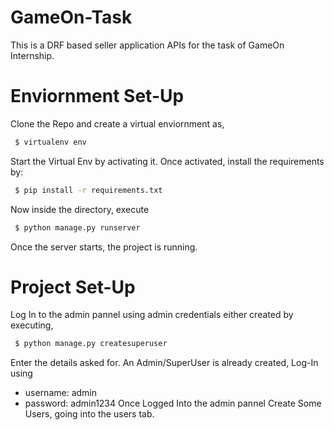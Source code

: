 # GameOn-Task
This is a DRF based seller application APIs for the task of GameOn Internship.
<br>
# Enviornment Set-Up
Clone the Repo and create a virtual enviornment as,
 ```sh
  $ virtualenv env
 ```
Start the Virtual Env by activating it.
Once activated, install the requirements by:
 ```sh
  $ pip install -r requirements.txt
 ```
Now inside the directory, execute
 ```sh
  $ python manage.py runserver
 ```
Once the server starts, the project is running.
<br>
# Project Set-Up
Log In to the admin pannel using admin credentials either created by executing,
 ```sh
  $ python manage.py createsuperuser
 ```
Enter the details asked for.
An Admin/SuperUser is already created, Log-In using
- username: admin
- password: admin1234
Once Logged Into the admin pannel Create Some Users, going into the users tab.
